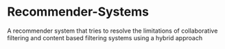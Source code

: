 # Recommender-Systems
A recommender system that tries to resolve the limitations of collaborative filtering and content based filtering systems using a hybrid approach
